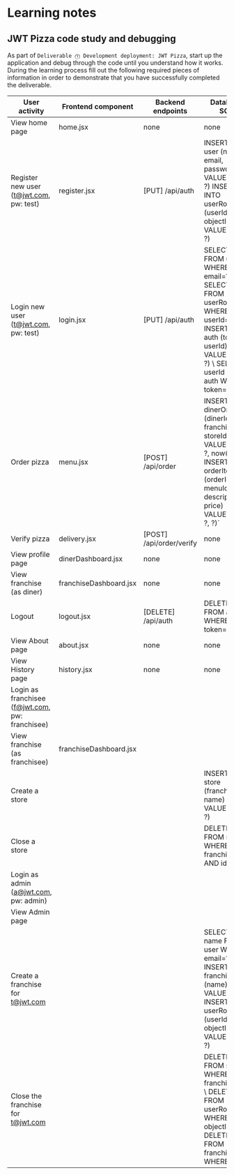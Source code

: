 # Learning notes

## JWT Pizza code study and debugging

As part of `Deliverable ⓵ Development deployment: JWT Pizza`, start up the application and debug through the code until you understand how it works. During the learning process fill out the following required pieces of information in order to demonstrate that you have successfully completed the deliverable.

| User activity                                       | Frontend component | Backend endpoints | Database SQL |
| --------------------------------------------------- | ------------------ | ----------------- | ------------ |
| View home page                                      | home.jsx           | none              | none         |
| Register new user<br/>(t@jwt.com, pw: test)         | register.jsx       | [PUT] /api/auth   | INSERT INTO user (name, email, password) VALUES (?, ?, ?)    INSERT INTO userRole (userId, role, objectId) VALUES (?, ?, ?) |
| Login new user<br/>(t@jwt.com, pw: test)            | login.jsx          | [PUT] /api/auth   | SELECT * FROM user WHERE email=?                             SELECT * FROM userRole WHERE userId=? \ INSERT INTO auth (token, userId) VALUES (?, ?) \ SELECT userId FROM auth WHERE token=? |
| Order pizza                                         | menu.jsx           | [POST] /api/order | INSERT INTO dinerOrder (dinerId, franchiseId, storeId, date) VALUES (?, ?, ?, now()) \ INSERT INTO orderItem (orderId, menuId, description, price) VALUES (?, ?, ?, ?)`|
| Verify pizza                                        | delivery.jsx       | [POST] /api/order/verify | none  |
| View profile page                                   | dinerDashboard.jsx | none              | none         |
| View franchise<br/>(as diner)                       | franchiseDashboard.jsx| none           | none         |
| Logout                                              | logout.jsx         | [DELETE] /api/auth| DELETE FROM auth WHERE token=?|
| View About page                                     | about.jsx          | none              | none         |
| View History page                                   | history.jsx        | none              | none         |
| Login as franchisee<br/>(f@jwt.com, pw: franchisee) |                    |                   |              |
| View franchise<br/>(as franchisee)                  | franchiseDashboard.jsx |               |              |
| Create a store                                      |                    |                   | INSERT INTO store (franchiseId, name) VALUES (?, ?)             |
| Close a store                                       |                    |                   | DELETE FROM store WHERE franchiseId=? AND id=?             |
| Login as admin<br/>(a@jwt.com, pw: admin)           |                    |                   |              |
| View Admin page                                     |                    |                   |              |
| Create a franchise for t@jwt.com                    |                    |                   | SELECT id, name FROM user WHERE email=? \ INSERT INTO franchise (name) VALUES (?) \ INSERT INTO userRole (userId, role, objectId) VALUES (?, ?, ?)             |
| Close the franchise for t@jwt.com                   |                    |                   | DELETE FROM store WHERE franchiseId=? \ DELETE FROM userRole WHERE objectId=? \ DELETE FROM franchise WHERE id=?             |

